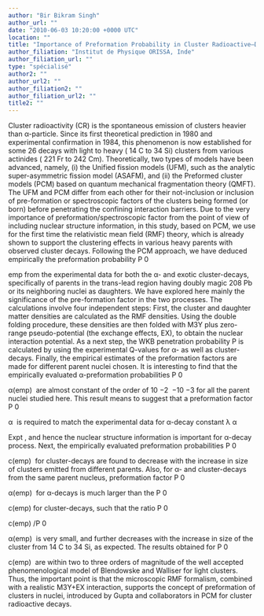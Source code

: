 ```yaml
---
author: "Bir Bikram Singh"
author_url: ""
date: "2010-06-03 10:20:00 +0000 UTC"
location: ""
title: "Importance of Preformation Probability in Cluster Radioactive–Decays using Relativistic Mean Field Theory within the Preformed Cluster Model"
author_filiation: "Institut de Physique ORISSA, Inde"
author_filiation_url: ""
type: "spécialisé"
author2: ""
author_url2: ""
author_filiation2: ""
author_filiation_url2: ""
title2: ""
---
```

Cluster radioactivity (CR) is the spontaneous emission of clusters heavier than α-particle. Since its first theoretical prediction in 1980 and experimental confirmation in 1984, this phenomenon is now established for some 26 decays with light to heavy (
14
C to 
34
Si) clusters from various actinides (
221
Fr to 
242
Cm). Theoretically, two types of models have been advanced, namely, (i) the Unified fission models (UFM), such as the analytic super-asymmetric fission model (ASAFM), and (ii) the Preformed cluster models (PCM) based on quantum mechanical fragmentation theory (QMFT). The UFM and PCM differ from each other for their not-inclusion or inclusion of pre-formation or spectroscopic factors of the clusters being formed (or born) before penetrating the confining interaction barriers. Due to the very importance of preformation/spectroscopic factor from the point of view of including nuclear structure information, in this study, based on PCM, we use for the first time the relativistic mean field (RMF) theory, which is already shown to support the clustering effects in various heavy parents with observed cluster decays. Following the PCM approach, we have deduced empirically the preformation probability P
0

emp
 from the experimental data for both the α- and exotic cluster-decays, specifically of parents in the trans-lead region having doubly magic 
208
Pb or its neighboring nuclei as daughters. We have explored here mainly the significance of the pre-formation factor in the two processes. The calculations involve four independent steps: First, the cluster and daughter matter densities are calculated as the RMF densities. Using the double folding procedure, these densities are then folded with M3Y plus zero-range pseudo-potential (the exchange effects, EX), to obtain the nuclear interaction potential. As a next step, the WKB penetration probability P is calculated by using the experimental Q-values for α- as well as cluster-decays. Finally, the empirical estimates of the preformation factors are made for different parent nuclei chosen. It is interesting to find that the empirically evaluated α-preformation probabilities P
0

α(emp)
 are almost constant of the order of 10
−2
 −10
−3
 for all the parent nuclei studied here. This result means to suggest that a preformation factor P
0

α
 is required to match the experimental data for α-decay constant λ
α

Expt
, and hence the nuclear structure information is important for α-decay process. Next, the empirically evaluated preformation probabilities P
0

c(emp)
 for cluster-decays are found to decrease with the increase in size of clusters emitted from different parents. Also, for α- and cluster-decays from the same parent nucleus, preformation factor P
0

α(emp)
 for α-decays is much larger than the P
0

c(emp)
 for cluster-decays, such that the ratio P
0

c(emp)
/P
0

α(emp)
 is very small, and further decreases with the increase in size of the cluster from 
14
C to 
34
Si, as expected. The results obtained for P
0

c(emp)
 are within two to three orders of magnitude of the well accepted phenomenological model of Blendowske and Walliser for light clusters. Thus, the important point is that the microscopic RMF formalism, combined with a realistic M3Y+EX interaction, supports the concept of preformation of clusters in nuclei, introduced by Gupta and collaborators in PCM for cluster radioactive decays.
